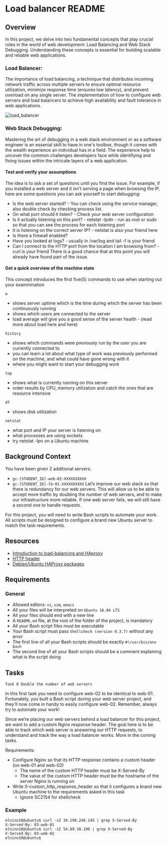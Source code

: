 # Load balancer README

## Overview
In this project, we delve into two fundamental concepts that play crucial roles in the world of web development: Load Balancing and Web Stack Debugging. Understanding these concepts is essential for building scalable and reliable web applications.

### Load Balancer:
The importance of load balancing, a technique that distributes incoming network traffic across multiple servers to ensure optimal resource utilization, minimize response time (ensures low latency), and prevent overload on any single server. The implementation of how to configure web servers and load balancers to achieve high availability and fault tolerance in web applications.

![load_balancer](https://github.com/elnino10/alx-system_engineering-devops/assets/103988900/61ec0176-588c-4632-b930-d9fefa9e5b5d)
### Web Stack Debugging:
Mastering the art of debugging in a web stack environment or as a software engineer is an essenial skill to have in one's toolbox, though it comes with the wealth experience an individual has in a field. The experience help to uncover the common challenges developers face while identifying and fixing issues within the intricate layers of a web application.

#### Test and verify your assumptions
The idea is to ask a set of questions until you find the issue. For example, if you installed a web server and it isn’t serving a page when browsing the IP, here are some questions you can ask yourself to start debugging:

- Is the web server started? - You can check using the service manager, also double check by checking process list.
- On what port should it listen? - Check your web server configuration
- Is it actually listening on this port? - netstat -lpdn - run as root or sudo so that you can see the process for each listening port
- It is listening on the correct server IP? - netstat is also your friend here
- Is there a firewall enabled?
- Have you looked at logs? - usually in /var/log and tail -f is your friend
- Can I connect to the HTTP port from the location I am browsing from? - curl is your friend
There is a good chance that at this point you will already have found part of the issue.

#### Get a quick overview of the machine state
This concept introduces the first five(5) commands to use when starting out your exammination

`w`
- shows server uptime which is the time during which the server has been continuously running
- shows which users are connected to the server
- load average will give you a good sense of the server health - (read more about load here and here)

`history`
- shows which commands were previously run by the user you are currently connected to
- you can learn a lot about what type of work was previously performed on the machine, and what could have gone wrong with it
- where you might want to start your debugging work

`top`
- shows what is currently running on this server
- order results by CPU, memory utilization and catch the ones that are resource intensive

`df`
- shows disk utilization

`netstat`
- what port and IP your server is listening on
- what processes are using sockets
- try netstat -lpn on a Ubuntu machine

## Background Context
You have been given 2 additional servers:

- `gc-[STUDENT_ID]-web-02-XXXXXXXXXX`
- `gc-[STUDENT_ID]-lb-01-XXXXXXXXXX`
Let’s improve our web stack so that there is redundancy for our web servers. This will allow us to be able to accept more traffic by doubling the number of web servers, and to make our infrastructure more reliable. If one web server fails, we will still have a second one to handle requests.

For this project, you will need to write Bash scripts to automate your work. All scripts must be designed to configure a brand new Ubuntu server to match the task requirements.

## Resources

- [Introduction to load-balancing and HAproxy](https://intranet.alxswe.com/rltoken/B7f3oz8i3Xvvom_YQZzLnQ)
- [HTTP header](https://intranet.alxswe.com/rltoken/sZ9v3Vq2tgLwN_PWVQketw)
- [Debian/Ubuntu HAProxy packages](https://intranet.alxswe.com/rltoken/2VRAgtKKR9g6Xfb0xzGiSg)

## Requirements
### General
- Allowed editors: `vi`, `vim`, `emacs`
- All your files will be interpreted on `Ubuntu 16.04 LTS`
- All your files should end with a new line
- A `README.md` file, at the root of the folder of the project, is mandatory
- All your Bash script files must be executable
- Your Bash script must pass `Shellcheck (version 0.3.7)` without any error
- The first line of all your Bash scripts should be exactly `#!/usr/bin/env bash`
- The second line of all your Bash scripts should be a comment explaining what is the script doing

## Tasks
`Task 0 Double the number of web servers`

In this first task you need to configure web-02 to be identical to web-01. Fortunately, you built a Bash script during your web server project, and they’ll now come in handy to easily configure web-02. Remember, always try to automate your work!

Since we’re placing our web servers behind a load balancer for this project, we want to add a custom Nginx response header. The goal here is to be able to track which web server is answering our HTTP requests, to understand and track the way a load balancer works. More in the coming tasks.

Requirements:

  - Configure Nginx so that its HTTP response contains a custom header (on web-01 and web-02)
    - The name of the custom HTTP header must be X-Served-By
    - The value of the custom HTTP header must be the hostname of the server Nginx is running on
  - Write 0-custom_http_response_header so that it configures a brand new Ubuntu machine to the requirements asked in this task
    - Ignore SC2154 for shellcheck
   
### Example
```
elnino10@ubuntu$ curl -sI 34.198.248.145 | grep X-Served-By
X-Served-By: 03-web-01
elnino10@ubuntu$ curl -sI 54.89.38.100 | grep X-Served-By
X-Served-By: 03-web-02
elnino10@ubuntu$
```
